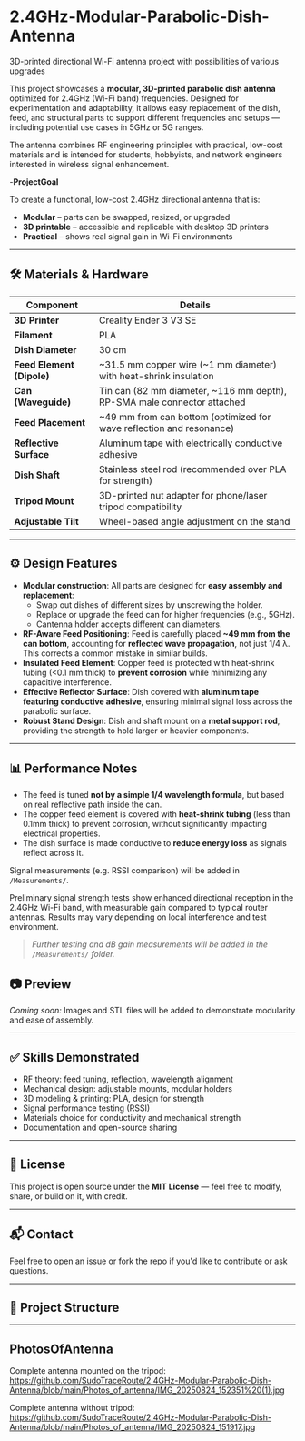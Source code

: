 # 2.4GHz-Modular-Parabolic-Dish-Antenna
3D-printed directional Wi-Fi antenna project with possibilities of various upgrades

This project showcases a **modular, 3D-printed parabolic dish antenna** optimized for 2.4GHz (Wi-Fi band) frequencies. Designed for experimentation and adaptability, it allows easy replacement of the dish, feed, and structural parts to support different frequencies and setups — including potential use cases in 5GHz or 5G ranges.

The antenna combines RF engineering principles with practical, low-cost materials and is intended for students, hobbyists, and network engineers interested in wireless signal enhancement.


-**ProjectGoal**

To create a functional, low-cost 2.4GHz directional antenna that is:
- **Modular** – parts can be swapped, resized, or upgraded
- **3D printable** – accessible and replicable with desktop 3D printers
- **Practical** – shows real signal gain in Wi-Fi environments

  


---

## 🛠️ Materials & Hardware

| Component                | Details                                                                 |
|--------------------------|-------------------------------------------------------------------------|
| **3D Printer**           | Creality Ender 3 V3 SE                                                   |
| **Filament**             | PLA                                                                     |
| **Dish Diameter**        | 30 cm                                                                    |
| **Feed Element (Dipole)**| ~31.5 mm copper wire (~1 mm diameter) with heat-shrink insulation       |
| **Can (Waveguide)**      | Tin can (82 mm diameter, ~116 mm depth), RP-SMA male connector attached |
| **Feed Placement**       | ~49 mm from can bottom (optimized for wave reflection and resonance)    |
| **Reflective Surface**   | Aluminum tape with electrically conductive adhesive                     |
| **Dish Shaft**           | Stainless steel rod (recommended over PLA for strength)                 |
| **Tripod Mount**         | 3D-printed nut adapter for phone/laser tripod compatibility             |
| **Adjustable Tilt**      | Wheel-based angle adjustment on the stand                               |

---

## ⚙️ Design Features

- **Modular construction**: All parts are designed for **easy assembly and replacement**:
  - Swap out dishes of different sizes by unscrewing the holder.
  - Replace or upgrade the feed can for higher frequencies (e.g., 5GHz).
  - Cantenna holder accepts different can diameters.
- **RF-Aware Feed Positioning**: Feed is carefully placed **~49 mm from the can bottom**, accounting for **reflected wave propagation**, not just 1/4 λ. This corrects a common mistake in similar builds.
- **Insulated Feed Element**: Copper feed is protected with heat-shrink tubing (<0.1 mm thick) to **prevent corrosion** while minimizing any capacitive interference.
- **Effective Reflector Surface**: Dish covered with **aluminum tape featuring conductive adhesive**, ensuring minimal signal loss across the parabolic surface.
- **Robust Stand Design**: Dish and shaft mount on a **metal support rod**, providing the strength to hold larger or heavier components.

---

## 📊 Performance Notes

- The feed is tuned **not by a simple 1/4 wavelength formula**, but based on real reflective path inside the can.
- The copper feed element is covered with **heat-shrink tubing** (less than 0.1mm thick) to prevent corrosion, without significantly impacting electrical properties.
- The dish surface is made conductive to **reduce energy loss** as signals reflect across it.

Signal measurements (e.g. RSSI comparison) will be added in `/Measurements/`.

Preliminary signal strength tests show enhanced directional reception in the 2.4GHz Wi-Fi band, with measurable gain compared to typical router antennas. Results may vary depending on local interference and test environment.

> *Further testing and dB gain measurements will be added in the `/Measurements/` folder.*


## 📷 Preview

*Coming soon:* Images and STL files will be added to demonstrate modularity and ease of assembly.

---

## ✅ Skills Demonstrated

- RF theory: feed tuning, reflection, wavelength alignment
- Mechanical design: adjustable mounts, modular holders
- 3D modeling & printing: PLA, design for strength
- Signal performance testing (RSSI)
- Materials choice for conductivity and mechanical strength
- Documentation and open-source sharing


---

## 📝 License

This project is open source under the **MIT License** — feel free to modify, share, or build on it, with credit.

---

## 📬 Contact

Feel free to open an issue or fork the repo if you'd like to contribute or ask questions.

---

## 📁 Project Structure

---

## PhotosOfAntenna

Complete antenna mounted on the tripod:
https://github.com/SudoTraceRoute/2.4GHz-Modular-Parabolic-Dish-Antenna/blob/main/Photos_of_antenna/IMG_20250824_152351%20(1).jpg

Complete antenna without tripod:
https://github.com/SudoTraceRoute/2.4GHz-Modular-Parabolic-Dish-Antenna/blob/main/Photos_of_antenna/IMG_20250824_151917.jpg







